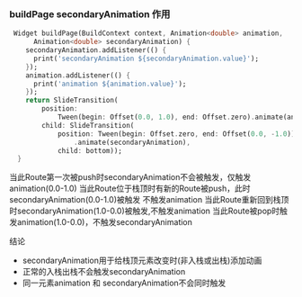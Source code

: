 
### buildPage secondaryAnimation 作用
```dart
 Widget buildPage(BuildContext context, Animation<double> animation,
      Animation<double> secondaryAnimation) {
    secondaryAnimation.addListener(() {
      print('secondaryAnimation ${secondaryAnimation.value}');
    });
    animation.addListener(() {
      print('animation ${animation.value}');
    });
    return SlideTransition(
        position:
            Tween(begin: Offset(0.0, 1.0), end: Offset.zero).animate(animation),
        child: SlideTransition(
            position: Tween(begin: Offset.zero, end: Offset(0.0, -1.0))
                .animate(secondaryAnimation),
            child: bottom));
  }
```
当此Route第一次被push时secondaryAnimation不会被触发，仅触发animation(0.0-1.0)
当此Route位于栈顶时有新的Route被push，此时secondaryAnimation(0.0-1.0)被触发 不触发animation
当此Route重新回到栈顶时secondaryAnimation(1.0-0.0)被触发,不触发animation
当此Route被pop时触发animation(1.0-0.0)，不触发secondaryAnimation

结论
* secondaryAnimation用于给栈顶元素改变时(非入栈或出栈)添加动画
* 正常的入栈出栈不会触发secondaryAnimation
* 同一元素animation 和 secondaryAnimation不会同时触发